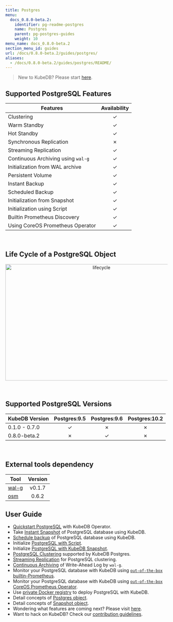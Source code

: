 ```yaml
---
title: Postgres
menu:
  docs_0.8.0-beta.2:
    identifier: pg-readme-postgres
    name: Postgres
    parent: pg-postgres-guides
    weight: 10
menu_name: docs_0.8.0-beta.2
section_menu_id: guides
url: /docs/0.8.0-beta.2/guides/postgres/
aliases:
  - /docs/0.8.0-beta.2/guides/postgres/README/
---
```


> New to KubeDB? Please start [here](/docs/0.8.0-beta.2/concepts/README).

## Supported PostgreSQL Features

|Features                                                | Availability |
|------------------------------------------------------- |:------------:|
|Clustering                                              | &#10003;     |
|Warm Standby                                            | &#10003;     |
|Hot Standby                                             | &#10003;     |
|Synchronous Replication                                 | &#10007;     |
|Streaming Replication                                   | &#10003;     |
|Continuous Archiving using `wal-g`                      | &#10003;     |
|Initialization from WAL archive                         | &#10003;     |
|Persistent Volume                                       | &#10003;     |
|Instant Backup                                          | &#10003;     |
|Scheduled Backup                                        | &#10003;     |
|Initialization from Snapshot                            | &#10003;     |
|Initialization using Script                             | &#10003;     |
|Builtin Prometheus Discovery                            | &#10003;     |
|Using CoreOS Prometheus Operator                        | &#10003;     |

<br/>

## Life Cycle of a PostgreSQL Object

<p align="center">
  <img alt="lifecycle"  src="/docs/0.8.0-beta.2/images/postgres/lifecycle.png" width="581" height="362">
</p>

<br/>

## Supported PostgreSQL Versions

| KubeDB Version | Postgres:9.5 | Postgres:9.6 | Postgres:10.2 |
|----------------|:------------:|:------------:|:-------------:|
| 0.1.0 - 0.7.0  | &#10003;     | &#10007;     | &#10007;      |
| 0.8.0-beta.2   | &#10007;     | &#10003;     | &#10007;      |

<br/>

## External tools dependency

|Tool                                      |Version  |
|------------------------------------------|:-------:|
|[wal-g](https://github.com/wal-g/wal-g)   | v0.1.7  |
|[osm](https://github.com/appscode/osm)    | 0.6.2   |

## User Guide

- [Quickstart PostgreSQL](/docs/0.8.0-beta.2/guides/postgres/quickstart/quickstart) with KubeDB Operator.
- Take [Instant Snapshot](/docs/0.8.0-beta.2/guides/postgres/snapshot/instant_backup) of PostgreSQL database using KubeDB.
- [Schedule backup](/docs/0.8.0-beta.2/guides/postgres/snapshot/scheduled_backup) of PostgreSQL database using KubeDB.
- Initialize [PostgreSQL with Script](/docs/0.8.0-beta.2/guides/postgres/initialization/script_source).
- Initialize [PostgreSQL with KubeDB Snapshot](/docs/0.8.0-beta.2/guides/postgres/initialization/snapshot_source).
- [PostgreSQL Clustering](/docs/0.8.0-beta.2/guides/postgres/clustering/ha_cluster) supported by KubeDB Postgres.
- [Streaming Replication](/docs/0.8.0-beta.2/guides/postgres/clustering/streaming_replication) for PostgreSQL clustering.
- [Continuous Archiving](/docs/0.8.0-beta.2/guides/postgres/snapshot/continuous_archiving) of Write-Ahead Log by `wal-g`.
- Monitor your PostgreSQL database with KubeDB using [`out-of-the-box` builtin-Prometheus](/docs/0.8.0-beta.2/guides/postgres/monitoring/using_builtin_prometheus).
- Monitor your PostgreSQL database with KubeDB using [`out-of-the-box` CoreOS Prometheus Operator](/docs/0.8.0-beta.2/guides/postgres/monitoring/using_coreos_prometheus_operator).
- Use [private Docker registry](/docs/0.8.0-beta.2/guides/postgres/private-registry/using-private-registry) to deploy PostgreSQL with KubeDB.
- Detail concepts of [Postgres object](/docs/0.8.0-beta.2/concepts/databases/postgres).
- Detail concepts of [Snapshot object](/docs/0.8.0-beta.2/concepts/snapshot).
- Wondering what features are coming next? Please visit [here](/docs/0.8.0-beta.2/roadmap).
- Want to hack on KubeDB? Check our [contribution guidelines](/docs/0.8.0-beta.2/CONTRIBUTING).

